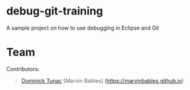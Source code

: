 # debug-git-training
A sample project on how to use debugging in Eclipse and Git


# Team <Team Name>

Contributors:

>[Dominick Tunac](https://nicktunac.github.io)
>[Marvin Bables] (https://marvinbables.github.io)
